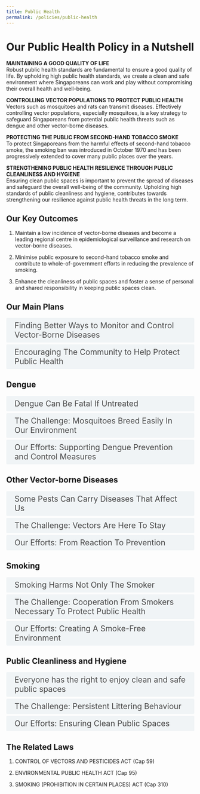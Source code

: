 ```yaml
---
title: Public Health
permalink: /policies/public-health
---
```

<style>

input {
	display: none;
}
label {
	display: block;
	padding: 8px 22px;
	margin: 0 0 5px 0;
	cursor: pointor;
	background: #F0F4F6;
	border-radius: 3px;
	color: #484848;
	transition: ease .5s;
	font-size: 1.5em;
}

label:hover {
	background: #4a96b0;
	color: #FFF;
}

.accordion-content {
	/* background: #E2E5F6; */
	padding: 10px 0px 30px 30px;
	/* border: 1px solid #484848; */
	margin: 0 0 1px 0;
	border-radius: 3px;
}

input + label + .accordion-content {
	display: none;
}

input:checked + label + .accordion-content {
	display: none;
}

input:checked + label + .accordion-content {
	display: block;
}

</style>
<!-- End of accordion -->

<div class="container">

<h1><b>Our Public Health Policy in a Nutshell</b></h1>

<p><strong>MAINTAINING A GOOD QUALITY OF LIFE</strong><br>  Robust public health standards are fundamental to ensure a good quality of life. By upholding high public health standards, we create a clean and safe environment where Singaporeans can work and play without compromising their overall health and well-being.</p>

<p><strong>CONTROLLING VECTOR POPULATIONS TO PROTECT PUBLIC HEALTH</strong><br>  Vectors such as mosquitoes and rats can transmit diseases. Effectively controlling vector populations, especially mosquitoes, is a key strategy to safeguard Singaporeans from potential public health threats such as dengue and other vector-borne diseases.</p>

<p><strong>PROTECTING THE PUBLIC FROM SECOND-HAND TOBACCO SMOKE</strong><br>  To protect Singaporeans from the harmful effects of second-hand tobacco smoke, the smoking ban was introduced in October 1970 and has been progressively extended to cover many public places over the years.</p>

<p><strong>STRENGTHENING PUBLIC HEALTH RESILIENCE THROUGH PUBLIC CLEANLINESS AND HYGIENE </strong><br>  Ensuring clean public spaces is important to prevent the spread of diseases and safeguard the overall well-being of the community. Upholding high standards of public cleanliness and hygiene, contributes towards strengthening our resilience against public health threats in the long term.</p>

<h2 id="our-key-targets">Our Key Outcomes</h2>
<ol>
	<li><p>Maintain a low incidence of vector-borne diseases and become a leading regional centre in epidemiological surveillance and  research on vector-borne diseases.</p>
	</li>
	<li><p>Minimise public exposure to second-hand tobacco smoke and contribute to whole-of-government efforts in reducing the prevalence of smoking.</p>
	</li>
	<li><p>Enhance the cleanliness of public spaces and foster a sense of personal and shared responsibility in keeping public spaces clean.</p>
	</li>
</ol>

<h2 id="our-main-plans">Our Main Plans</h2>
<div>
	<input type="checkbox" id="title1"  /><label for="title1">Finding Better Ways to Monitor and Control Vector-Borne Diseases</label>
	<div class="accordion-content">
		<p>To safeguard the well-being of Singaporeans, we employ various ways to monitor and control vector-borne diseases. This includes regular surveillance as well as conducting research to study vector-borne diseases and explore better ways to control them.</p>
	</div>
	<input type="checkbox" id="title2"  /><label for="title2">Encouraging The Community to Help Protect Public Health</label>
	<div class="accordion-content">
		<p>To achieve high public health standards, we aim to foster a sense of community ownership for public health. The involvement of the wider community and the private sector plays a pivotal role in safeguarding  our public health as we move towards increased self-regulation. Efforts at both the individual and collective level are necessary to mitigate public health risks attributed to vectors, second-hand tobacco smoke, and poor cleanliness in public spaces.</p>
	</div>
</div>

<a id="Dengue"></a>

<h2>Dengue</h2>
<div>
	<input type="checkbox" id="title3"  /><label for="title3">Dengue Can Be Fatal If Untreated</label>
	<div class="accordion-content">
		<p>The female Aedes aegypti mosquito is the primary vector of dengue in Singapore. When an Aedes mosquito bites an infected person, it can pick up the virus and pass it to the next person it bites.</p>
		<p>The more severe forms of dengue can be fatal if not treated.</p>
	</div>
	<input type="checkbox" id="title4"  /><label for="title4">The Challenge: Mosquitoes Breed Easily In Our Environment</label>
	<div class="accordion-content">
		<p>The Aedes mosquito breeds in stagnant water in man-made habitats. These can be easily found in our environment – such as pails and containers in our homes, tree holes and outdoor drains. Our tropical climate is also conducive to the maturation of the mosquito.</p>
		<p><i>The Disease Is Constantly Among Us</i></p>
		<p>Dengue is endemic in Singapore and the region. This means that the disease is always present, even if it is not always at high levels. To prevent disease transmission, it is important for us to keep mosquito numbers as low as possible at all times.</p>
	</div>
	<input type="checkbox" id="title5"  /><label for="title5">Our Efforts: Supporting Dengue Prevention and Control Measures</label>
	<div class="accordion-content">
		<p>NEA is the lead agency that tackles the dengue problem in Singapore. The Ministry coordinates broader efforts across government agencies to   stop the spread of dengue fever.</p>
		<p><i>Surveillance and Control</i></p>
		<p>To pre-emptively remove potential breeding spots, NEA ofﬁcers visit premises to conduct regular inspections which are guided by surveillance data of the mosquito population from NEA’s Gravitrap network. NEA also carries out virus surveillance on patient blood samples submitted by healthcare providers, to track the different variations of the dengue virus circulating in the community.</i></p>
		<p><i>Developing New Tools - Project Wolbachia</i></p>
		<p>As part of research and to complement existing mosquito control efforts, NEA has been releasing male Wolbachia-Aedes mosquitoes in certain housing estates of Singapore. These male Wolbachia-Aedes mosquitoes then mate with wild-type female Aedes aegypti mosquitoes to produce eggs which do not hatch, thus helping to suppress the Aedes aegypti population and reduce the risk of dengue transmission. Project Wolbachia is intended to complement, and not replace good housekeeping and basic preventive actions that prevent mosquito breeding. Source reduction remains the key strategy to control the populations of all types of mosquitoes.</p>
  		<p><i>Engaging The Community</i></p>
		<p>NEA also engages and educates the community on the need to prevent mosquito breeding. The community can view the map and receive alerts on areas with high aedes aegypti mosquito populations through the myENV app. Residents living in areas with relatively higher Aedes aegypti mosquito populations are also urged to help reduce the mosquito population by regularly practising the Mozzie Wipeout 'B-L-O-C-K' steps.</p>
  		<p>The community can also find out more information on how to prevent Aedes mosquito breeding at the National Environment Agency (NEA)'s <a href="https://www.nea.gov.sg/dengue-zika/dengue">dengue webpage</a>.</p>
		</div>
</div>

<a id="vector-control"></a>

<h2>Other Vector-borne Diseases</h2>
<div>
	<input type="checkbox" id="title6"  /><label for="title6">Some Pests Can Carry Diseases That Affect Us</label>
	<div class="accordion-content">
		<p>Pests that can carry diseases are also referred to as vectors. Besides mosquitoes, rats are another example of vectors. Given  Singapore’s high population density, any outbreak of vector-borne
diseases is likely to spread rapidly. It is therefore important to monitor the vector population to ensure that vector-borne diseases here are kept under control.</p>
	</div>
	<input type="checkbox" id="title7"  /><label for="title7">The Challenge: Vectors Are Here To Stay</label>
	<div class="accordion-content">
		<p><em>Tougher, Adaptable Agents Of Disease</em></p>
		<p>Due to the loss of their original habitats from rapid urbanisation, these vectors have quickly adopted alternative breeding grounds in built-up areas. Coupled with increased resistance to pesticides, it is almost impossible to get rid of vectors completely.</p>
		<p><em>New Vector-Borne Diseases</em></p>
		<p>Air travel means that new vector-borne diseases can spread to Singapore through visiting travellers or returning locals.</p>
		<p><em>Favourable Climate For Breeding</em></p>
		<p>With climate change, increases in temperature and rainfall are expected. This may result in vectors thriving in new locations and maturing faster.</p>
	</div>
	<input type="checkbox" id="title8"  /><label for="title8">Our Efforts: From Reaction To Prevention</label>
	<div class="accordion-content">
		<p><em>Surveillance And Control</em></p>
		<p>NEA maintains a close watch on the rat population to keep it under  control. Since 01 June 2011, NEA's vector control technicians (VCTs) conduct systematic inspections of both HDB and non-HDB estates
island-wide as part of a dedicated rat surveillance and control team under NEA. Surveillance technology involving  sensor networks has also been deployed at hawker centres and markets managed by NEA to detect rat activity more efficiently.</p>
		<p><em>Monitoring Vector-borne Diseases</em></p>
		<p>While we cannot get rid of vectors such as mosquitoes completely, we have successfully kept outbreaks of diseases at bay. </p>
		<p>Since its set up in 2002, NEA’s Environmental Health Institute (EHI) has been conducting research, surveillance and risk assessments on vector-borne diseases such as zika, chikungunya and malaria. Accurate and rapid diagnosis of such diseases is important as it helps to minimise the chances of transmission.</p>
	</div>
</div>

<a id="smoking"></a>

<h2>Smoking</h2>
<div>
	<input type="checkbox" id="title9"  /><label for="title9">Smoking Harms Not Only The Smoker</label>
	<div class="accordion-content">
		<p>Smoking harms the health of the smoker. Not only that, people exposed to second-hand tobacco smoke in public places are also at risk of the ill effects of smoking.</p>
		<p>There are at least 60 cancer-causing chemicals in second-hand smoke. Non-smokers who are exposed to second-hand smoke face higher risks of lung cancer, respiratory tract infections, heart disease as well as eye, nose and throat irritations.</p>
		<p>Studies have also shown that pregnant women exposed to second-hand smoke are more likely to have miscarriages or stillbirths.</p>
	</div>
	<input type="checkbox" id="title10"  /><label for="title10">The Challenge: Cooperation From Smokers Necessary To Protect Public Health</label>
	<div class="accordion-content">
		<p>The prevalence of daily smoking has decreased over the years and although only about 9% of Singaporean adults are smokers, anyone in a public space with smokers can be affected by the effects of smoking.</p>
		<p>The Ministry takes measures to protect the health of non-smokers through the smoking prohibition act.</p>
		<p>Besides having laws in place, smokers must also take responsibility for their own actions and be considerate towards others.</p>
	</div>
	<input type="checkbox" id="title11"  /><label for="title11">Our Efforts: Creating A Smoke-Free Environment</label>
	<div class="accordion-content">
		<p><em>Greater Enforcement of Ban</em></p>
		<p>NEA has stepped up its efforts to enforce the smoking ban by conducting daily patrols of various places, including 24-hour food and entertainment outlets. Members of the public can also report smoking
violations via NEA's myENV mobile application, or <a href="https://www.nea.gov.sg/corporate-functions/feedback">Online Feedback Form</a>.</p>
		<p><em>Extending The Smoking Ban To More Areas</em></p>
		<p>Efforts to protect non-smokers from second-hand smoke began in 1970 when smoking was banned in cinemas, theatres and on omnibuses. Since then, the ban has been extended to more than 49,000 premises, particularly those where it is harder for non-smokers to avoid second- hand smoke. The Ministry and NEA will continue to consider further extensions  of the smoking prohibition from time to time.</p>
	</div>
</div>

<a id="public cleanliness and hygiene"></a>

<h2>Public Cleanliness and Hygiene</h2>
<div>
	<input type="checkbox" id="title12"  /><label for="title12">Everyone has the right to enjoy clean and safe public spaces</label>
	<div class="accordion-content">
		<p>Maintaining public cleanliness and public hygiene is important in mitigating the transmission of infectious diseases and allows users of the public spaces to enjoy a cleaner and more liveable environment. To underscore this, 2024 has been designated as the Year of Public Hygiene.</p>
	</div>
	<input type="checkbox" id="title13"  /><label for="title13">The Challenge: Persistent Littering Behaviour</label>
	<div class="accordion-content">
		<p>Singapore has a reputation for being a clean and green city. Based on cleanliness surveys, most Singaporeans perceive that our public spaces are clean as well. However, there persists a minority of the population which continue to be inconsiderate and litter public spaces. The Ministry and NEA keep Singapore clean through cleaning of public areas, enforcement and public education.</p>
	</div>
	<input type="checkbox" id="title14"  /><label for="title14">Our Efforts: Ensuring Clean Public Spaces</label>
	<div class="accordion-content">
		<p><em>Cleaning Public Spaces</em></p>
		<p>NEA oversees the cleaning of public spaces such as roads, pavements, and certain private estates and public areas in Singapore.</p>
		<p><em>Tackling Litterbugs</em></p>
		<p>NEA takes strict enforcement action against litterbugs. To strengthen the deterrent effect against littering, the maximum court penalties for littering offences were doubled in 2014 from $1,000, $2,000 and $5,000 for the first, second, and third or subsequent conviction, to $2,000, $4,000 and $10,000 respectively. Recalcitrant offenders prosecuted in court may also be required to perform Corrective Work Order (CWO). The composition sum for the first littering offence was also raised from $200 to $300 in 2014.</p>
		<p>In September 2021, NEA commenced enforcement against table littering, which established new social norms where most Singaporeans return their used trays/crockery and litter after dining at community dining places such as hawker centres and coffeeshops.</p>
		<p>On 1 July 2023, NEA introduced a statutory presumption provision for littering from residential flats, placing greater onus on registered flat owners/tenants to prevent high-rise littering from their flats.<p>
		<p><em>Fostering Social Responsiblity</em></p>
		<p>To ensure that we live in a clean and liveable environment, it is important for all Singaporeans to play our part to uphold high standards of public cleanliness and hygiene. The Ministry and NEA organise public education campaigns and supports ground-up initiatives with related partners to promote greater awareness and foster a sense of personal and shared social responsibility among the community.  These include campaigns such as the <i>Keep Singapore Clean Campaign</i>, and <i>Clean Public Toilets Campaign</i>, amongst others.</p>
	</div>
</div>

<h2>The Related Laws</h2>
<ol>
	<li><p>CONTROL OF VECTORS AND PESTICIDES ACT (Cap 59)</p>
	</li>
	<li><p>ENVIRONMENTAL PUBLIC HEALTH ACT (Cap 95)</p>
	</li>
	<li><p>SMOKING (PROHIBITION IN CERTAIN PLACES) ACT (Cap 310)</p>
	</li>
</ol>
